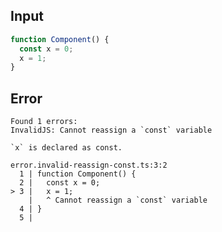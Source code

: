 
## Input

```javascript
function Component() {
  const x = 0;
  x = 1;
}

```


## Error

```
Found 1 errors:
InvalidJS: Cannot reassign a `const` variable

`x` is declared as const.

error.invalid-reassign-const.ts:3:2
  1 | function Component() {
  2 |   const x = 0;
> 3 |   x = 1;
    |   ^ Cannot reassign a `const` variable
  4 | }
  5 |


```
          
      